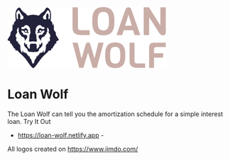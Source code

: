 ![Loan Wolf Logo](img/LoanWolf/LoanWolf.svg)


# Loan Wolf
The Loan Wolf can tell you the amortization schedule for a simple interest loan.
Try It Out

- https://loan-wolf.netlify.app -

All logos created on https://www.jimdo.com/

